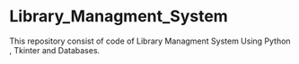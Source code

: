 # Library_Managment_System
 This repository consist of code of Library Managment System Using Python , Tkinter and Databases.
